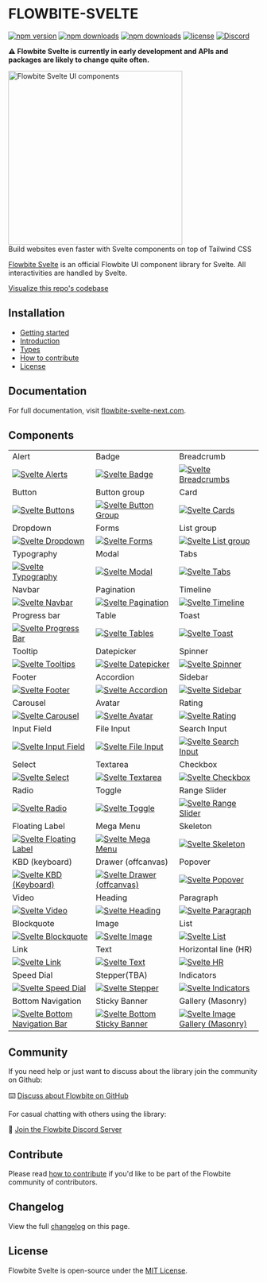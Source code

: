 # FLOWBITE-SVELTE

[![npm version](https://badgen.net/npm/v/flowbite-svelte-next)](https://www.npmjs.com/package/flowbite-svelte-next) [![npm downloads](https://badgen.net/npm/dw/flowbite-svelte-next)](https://www.npmjs.com/package/flowbite-svelte-next) [![npm downloads](https://badgen.net/npm/dt/flowbite-svelte-next)](https://www.npmjs.com/package/flowbite-svelte-next) [![license](https://badgen.net/npm/license/flowbite-svelte-next)](https://github.com/themesberg/flowbite-svelte/blob/main/LICENSE) [![Discord](https://img.shields.io/discord/902911619032576090?color=%237289da&label=Discord)](https://discord.com/invite/4eeurUVvTy)

**⚠️ Flowbite Svelte is currently in early development and APIs and packages are likely to change quite often.**

<p>
    <a href="https://flowbite-svelte-next.com" >
      <img alt="Flowbite Svelte UI components" width="350" src="https://raw.githubusercontent.com/themesberg/flowbite-svelte/main/static/images/flowbite-svelte-next.png">
    </a><br>
    Build websites even faster with Svelte components on top of Tailwind CSS
</p>

[Flowbite Svelte](https://flowbite-svelte-next.com/) is an official Flowbite UI component library for Svelte. All interactivities are handled by Svelte.

[Visualize this repo's codebase](https://mango-dune-07a8b7110.1.azurestaticapps.net/?repo=themesberg%2Fflowbite-svelte-next)

## Installation

- [Getting started](https://flowbite-svelte-next.com/docs/pages/quickstart)
- [Introduction](https://flowbite-svelte-next.com/docs/pages/introduction)
- [Types](https://flowbite-svelte-next.com/docs/pages/typescript)
- [How to contribute](https://flowbite-svelte-next.com/docs/pages/how-to-contribute)
- [License](https://flowbite-svelte-next.com/docs/pages/license)

## Documentation

For full documentation, visit [flowbite-svelte-next.com](https://flowbite-svelte-next.com/).

## Components

<table>
  <tr>
    <td width="33.3333%">Alert</td>
    <td width="33.3333%">Badge</td>
    <td width="33.3333%">Breadcrumb</td>
  </tr>
  <tr>
    <td width="33.3333%">
        <a href="https://flowbite-svelte-next.com/docs/components/alert">
            <img alt="Svelte Alerts" src="https://flowbite.s3.amazonaws.com/github/svelte/alerts.jpg">
        </a>
    </td>
    <td width="33.3333%">
        <a href="https://flowbite-svelte-next.com/docs/components/badge">
            <img alt="Svelte Badge" src="https://flowbite.s3.amazonaws.com/github/svelte/badge.jpg">
        </a>
    </td>
    <td width="33.3333%">
        <a href="https://flowbite-svelte-next.com/docs/components/breadcrumb">
            <img alt="Svelte Breadcrumbs" src="https://flowbite.s3.amazonaws.com/github/svelte/breadcrumbs.jpg">
        </a>
    </td>
  </tr>
  <tr>
    <td width="33.3333%">Button</td>
    <td width="33.3333%">Button group</td>
    <td width="33.3333%">Card</td>
  </tr>
  <tr>
    <td width="33.3333%">
        <a href="https://flowbite-svelte-next.com/docs/components/buttons">
            <img alt="Svelte Buttons" src="https://flowbite.s3.amazonaws.com/github/svelte/buttons.jpg">
        </a>
    </td>
    <td width="33.3333%">
        <a href="https://flowbite-svelte-next.com/docs/components/button-group">
            <img alt="Svelte Button Group" src="https://flowbite.s3.amazonaws.com/github/svelte/button-group.jpg">
        </a>
    </td>
    <td width="33.3333%">
        <a href="https://flowbite-svelte-next.com/docs/components/card">
            <img alt="Svelte Cards" src="https://flowbite.s3.amazonaws.com/github/svelte/cards.jpg">
        </a>
    </td>
  </tr>
  <tr>
    <td width="33.3333%">Dropdown</td>
    <td width="33.3333%">Forms</td>
    <td width="33.3333%">List group</td>
  </tr>
  <tr>
    <td width="33.3333%">
        <a href="https://flowbite-svelte-next.com/docs/components/dropdown">
            <img alt="Svelte Dropdown" src="https://flowbite.s3.amazonaws.com/github/svelte/dropdown.jpg">
        </a>
    </td>
    <td width="33.3333%">
        <a href="https://flowbite-svelte-next.com/docs/components/forms">
            <img alt="Svelte Forms" src="https://flowbite.s3.amazonaws.com/github/svelte/forms.jpg">
        </a>
    </td>
    <td width="33.3333%">
        <a href="https://flowbite-svelte-next.com/docs/components/list-group">
            <img alt="Svelte List group" src="https://flowbite.s3.amazonaws.com/github/svelte/list-group.jpg">
        </a>
    </td>
  </tr>
  <tr>
    <td width="33.3333%">Typography</td>
    <td width="33.3333%">Modal</td>
    <td width="33.3333%">Tabs</td>
  </tr>
  <tr>
    <td width="33.3333%">
        <a href="https://flowbite-svelte-next.com/docs/components/typography">
            <img alt="Svelte Typography" src="https://flowbite.s3.amazonaws.com/github/svelte/typography.jpg">
        </a>
    </td>
    <td width="33.3333%">
        <a href="https://flowbite-svelte-next.com/docs/components/modal">
            <img alt="Svelte Modal" src="https://flowbite.s3.amazonaws.com/github/svelte/modal.jpg">
        </a>
    </td>
    <td width="33.3333%">
        <a href="https://flowbite-svelte-next.com/docs/components/tabs">
            <img alt="Svelte Tabs" src="https://flowbite.s3.amazonaws.com/github/svelte/tabs.jpg">
        </a>
    </td>
  </tr>
  <tr>
    <td width="33.3333%">Navbar</td>
    <td width="33.3333%">Pagination</td>
    <td width="33.3333%">Timeline</td>
  </tr>
  <tr>
    <td width="33.3333%">
        <a href="https://flowbite-svelte-next.com/docs/components/navbar">
            <img alt="Svelte Navbar" src="https://flowbite.s3.amazonaws.com/github/svelte/navbar.jpg">
        </a>
    </td>
    <td width="33.3333%">
        <a href="https://flowbite-svelte-next.com/docs/components/pagination">
            <img alt="Svelte Pagination" src="https://flowbite.s3.amazonaws.com/github/svelte/pagination.jpg">
        </a>
    </td>
    <td width="33.3333%">
        <a href="https://flowbite-svelte-next.com/docs/components/timeline">
            <img alt="Svelte Timeline" src="https://flowbite.s3.amazonaws.com/github/svelte/timeline.jpg">
        </a>
    </td>
  </tr>
  <tr>
    <td width="33.3333%">Progress bar</td>
    <td width="33.3333%">Table</td>
    <td width="33.3333%">Toast</td>
  </tr>
  <tr>
    <td width="33.3333%">
        <a href="https://flowbite-svelte-next.com/docs/components/progress">
            <img alt="Svelte Progress Bar" src="https://flowbite.s3.amazonaws.com/github/svelte/progress.jpg">
        </a>
    </td>
    <td width="33.3333%">
        <a href="https://flowbite-svelte-next.com/docs/components/table">
            <img alt="Svelte Tables" src="https://flowbite.s3.amazonaws.com/github/svelte/table.jpg">
        </a>
    </td>
    <td width="33.3333%">
        <a href="https://flowbite-svelte-next.com/docs/components/toast">
            <img alt="Svelte Toast" src="https://flowbite.s3.amazonaws.com/github/svelte/toast.jpg">
        </a>
    </td>
  </tr>
  <tr>
    <td width="33.3333%">Tooltip</td>
    <td width="33.3333%">Datepicker</td>
    <td width="33.3333%">Spinner</td>
  </tr>
  <tr>
    <td width="33.3333%">
        <a href="https://flowbite-svelte-next.com/docs/components/tooltip">
            <img alt="Svelte Tooltips" src="https://flowbite.s3.amazonaws.com/github/svelte/tooltips.jpg">
        </a>
    </td>
    <td width="33.3333%">
        <a href="https://flowbite-svelte-next.com/docs/components/datepicker">
            <img alt="Svelte Datepicker" src="https://flowbite.s3.amazonaws.com/github/svelte/datepicker.jpg">
        </a>
    </td>
    <td width="33.3333%">
        <a href="https://flowbite-svelte-next.com/docs/components/spinner">
            <img alt="Svelte Spinner" src="https://flowbite.s3.amazonaws.com/github/svelte/spinner.jpg">
        </a>
    </td>
  </tr>
  <tr>
    <td width="33.3333%">Footer</td>
    <td width="33.3333%">Accordion</td>
    <td width="33.3333%">Sidebar</td>
  </tr>
  <tr>
    <td width="33.3333%">
        <a href="https://flowbite-svelte-next.com/docs/components/footer">
            <img alt="Svelte Footer" src="https://flowbite.s3.amazonaws.com/github/svelte/footer.jpg">
        </a>
    </td>
    <td width="33.3333%">
        <a href="https://flowbite-svelte-next.com/docs/components/accordion">
            <img alt="Svelte Accordion" src="https://flowbite.s3.amazonaws.com/github/svelte/accordion.jpg">
        </a>
    </td>
    <td width="33.3333%">
        <a href="https://flowbite-svelte-next.com/docs/components/sidebar">
            <img alt="Svelte Sidebar" src="https://flowbite.s3.amazonaws.com/github/svelte/sidebar.jpg">
        </a>
    </td>
  </tr>
  <tr>
    <td width="33.3333%">Carousel</td>
    <td width="33.3333%">Avatar</td>
    <td width="33.3333%">Rating</td>
  </tr>
  <tr>
    <td width="33.3333%">
        <a href="https://flowbite-svelte-next.com/docs/components/carousel">
            <img alt="Svelte Carousel" src="https://flowbite.s3.amazonaws.com/github/svelte/carousel.jpg">
        </a>
    </td>
    <td width="33.3333%">
        <a href="https://flowbite-svelte-next.com/docs/components/avatar">
            <img alt="Svelte Avatar" src="https://flowbite.s3.amazonaws.com/github/svelte/avatar.jpg">
        </a>
    </td>
    <td width="33.3333%">
        <a href="https://flowbite-svelte-next.com/docs/components/rating">
            <img alt="Svelte Rating" src="https://flowbite.s3.amazonaws.com/github/svelte/rating.jpg">
        </a>
    </td>
  </tr>
  <tr>
    <td width="33.3333%">Input Field</td>
    <td width="33.3333%">File Input</td>
    <td width="33.3333%">Search Input</td>
  </tr>
  <tr>
    <td width="33.3333%">
        <a href="https://flowbite-svelte-next.com/docs/forms/input-field">
            <img alt="Svelte Input Field" src="https://flowbite.s3.amazonaws.com/github/svelte/input-field.jpg">
        </a>
    </td>
    <td width="33.3333%">
        <a href="https://flowbite-svelte-next.com/docs/forms/file-input">
            <img alt="Svelte File Input" src="https://flowbite.s3.amazonaws.com/github/svelte/file-input.jpg">
        </a>
    </td>
    <td width="33.3333%">
        <a href="https://flowbite-svelte-next.com/docs/forms/search-input">
            <img alt="Svelte Search Input" src="https://flowbite.s3.amazonaws.com/github/svelte/search-input.jpg">
        </a>
    </td>
  </tr>
  <tr>
    <td width="33.3333%">Select</td>
    <td width="33.3333%">Textarea</td>
    <td width="33.3333%">Checkbox</td>
  </tr>
  <tr>
    <td width="33.3333%">
        <a href="https://flowbite-svelte-next.com/docs/forms/select">
            <img alt="Svelte Select" src="https://flowbite.s3.amazonaws.com/github/svelte/select.jpg">
        </a>
    </td>
    <td width="33.3333%">
        <a href="https://flowbite-svelte-next.com/docs/forms/textarea">
            <img alt="Svelte Textarea" src="https://flowbite.s3.amazonaws.com/github/svelte/textarea.jpg">
        </a>
    </td>
    <td width="33.3333%">
        <a href="https://flowbite-svelte-next.com/docs/forms/checkbox">
            <img alt="Svelte Checkbox" src="https://flowbite.s3.amazonaws.com/github/svelte/checkbox.jpg">
        </a>
    </td>
  </tr>
  <tr>
    <td width="33.3333%">Radio</td>
    <td width="33.3333%">Toggle</td>
    <td width="33.3333%">Range Slider</td>
  </tr>
  <tr>
    <td width="33.3333%">
        <a href="https://flowbite-svelte-next.com/docs/forms/radio">
            <img alt="Svelte Radio" src="https://flowbite.s3.amazonaws.com/github/svelte/radio.jpg">
        </a>
    </td>
    <td width="33.3333%">
        <a href="https://flowbite-svelte-next.com/docs/forms/toggle">
            <img alt="Svelte Toggle" src="https://flowbite.s3.amazonaws.com/github/svelte/toggle.jpg">
        </a>
    </td>
    <td width="33.3333%">
        <a href="https://flowbite-svelte-next.com/docs/forms/range">
            <img alt="Svelte Range Slider" src="https://flowbite.s3.amazonaws.com/github/svelte/range-slider.jpg">
        </a>
    </td>
  </tr>
  <tr>
    <td width="33.3333%">Floating Label</td>
    <td width="33.3333%">Mega Menu</td>
    <td width="33.3333%">Skeleton</td>
  </tr>
  <tr>
    <td width="33.3333%">
        <a href="https://flowbite-svelte-next.com/docs/forms/floating-label">
            <img alt="Svelte Floating Label" src="https://flowbite.s3.amazonaws.com/github/svelte/floating-label.jpg">
        </a>
    </td>
    <td width="33.3333%">
        <a href="https://flowbite-svelte-next.com/docs/components/mega-menu">
            <img alt="Svelte Mega Menu" src="https://flowbite.s3.amazonaws.com/github/svelte/mega-menu.jpg">
        </a>
    </td>
    <td width="33.3333%">
        <a href="https://flowbite-svelte-next.com/docs/components/skeleton">
            <img alt="Svelte Skeleton" src="https://flowbite.s3.amazonaws.com/github/svelte/skeleton.jpg">
        </a>
    </td>
  </tr>
  <tr>
    <td width="33.3333%">KBD (keyboard)</td>
    <td width="33.3333%">Drawer (offcanvas)</td>
    <td width="33.3333%">Popover</td>
  </tr>
  <tr>
    <td width="33.3333%">
        <a href="https://flowbite-svelte-next.com/docs/components/kbd">
            <img alt="Svelte KBD (Keyboard)" src="https://flowbite.s3.amazonaws.com/github/svelte/kbd.jpg">
        </a>
    </td>
    <td width="33.3333%">
        <a href="https://flowbite-svelte-next.com/docs/components/drawer">
            <img alt="Svelte Drawer (offcanvas)" src="https://flowbite.s3.amazonaws.com/github/svelte/drawer.jpg">
        </a>
    </td>
    <td width="33.3333%">
        <a href="https://flowbite-svelte-next.com/docs/components/popover">
            <img alt="Svelte Popover" src="https://flowbite.s3.amazonaws.com/github/svelte/popover.jpg">
        </a>
    </td>
  </tr>
  <tr>
    <td width="33.3333%">Video</td>
    <td width="33.3333%">Heading</td>
    <td width="33.3333%">Paragraph</td>
  </tr>
  <tr>
    <td width="33.3333%">
        <a href="https://flowbite-svelte-next.com/docs/components/video">
            <img alt="Svelte Video" src="https://flowbite.s3.amazonaws.com/github/svelte/video.jpg">
        </a>
    </td>
    <td width="33.3333%">
        <a href="https://flowbite-svelte-next.com/typography/heading">
            <img alt="Svelte Heading" src="https://flowbite.s3.amazonaws.com/github/svelte/heading.jpg">
        </a>
    </td>
    <td width="33.3333%">
        <a href="https://flowbite-svelte-next.com/typography/paragraph">
            <img alt="Svelte Paragraph" src="https://flowbite.s3.amazonaws.com/github/svelte/paragraph.jpg">
        </a>
    </td>
  </tr>
  <tr>
    <td width="33.3333%">Blockquote</td>
    <td width="33.3333%">Image</td>
    <td width="33.3333%">List</td>
  </tr>
  <tr>
    <td width="33.3333%">
        <a href="https://flowbite-svelte-next.com/typography/blockquote">
            <img alt="Svelte Blockquote" src="https://flowbite.s3.amazonaws.com/github/svelte/blockquote.jpg">
        </a>
    </td>
    <td width="33.3333%">
        <a href="https://flowbite-svelte-next.com/typography/image">
            <img alt="Svelte Image" src="https://flowbite.s3.amazonaws.com/github/svelte/image.jpg">
        </a>
    </td>
    <td width="33.3333%">
        <a href="https://flowbite-svelte-next.com/typography/list">
            <img alt="Svelte List" src="https://flowbite.s3.amazonaws.com/github/svelte/list.jpg">
        </a>
    </td>
  </tr>
  <tr>
    <td width="33.3333%">Link</td>
    <td width="33.3333%">Text</td>
    <td width="33.3333%">Horizontal line (HR)</td>
  </tr>
  <tr>
    <td width="33.3333%">
        <a href="https://flowbite-svelte-next.com/typography/link">
            <img alt="Svelte Link" src="https://flowbite.s3.amazonaws.com/github/svelte/link.jpg">
        </a>
    </td>
    <td width="33.3333%">
        <a href="https://flowbite-svelte-next.com/typography/text">
            <img alt="Svelte Text" src="https://flowbite.s3.amazonaws.com/github/svelte/text.jpg">
        </a>
    </td>
    <td width="33.3333%">
        <a href="https://flowbite-svelte-next.com/typography/hr">
            <img alt="Svelte HR" src="https://flowbite.s3.amazonaws.com/github/svelte/hr.jpg">
        </a>
    </td>
  </tr>
  <tr>
    <td width="33.3333%">Speed Dial</td>
    <td width="33.3333%">Stepper(TBA)</td>
    <td width="33.3333%">Indicators</td>
  </tr>
  <tr>
    <td width="33.3333%">
        <a href="https://flowbite-svelte-next.com/docs/components/speed-dial">
            <img alt="Svelte Speed Dial" src="https://flowbite.s3.amazonaws.com/github/svelte/dial.jpg">
        </a>
    </td>
    <td width="33.3333%">
        <a href="https://flowbite-svelte-next.com">
            <img alt="Svelte Stepper" src="https://flowbite.s3.amazonaws.com/github/svelte/stepper.jpg">
        </a>
    </td>
    <td width="33.3333%">
        <a href="https://flowbite-svelte-next.com/docs/components/indicators">
            <img alt="Svelte Indicators" src="https://flowbite.s3.amazonaws.com/github/svelte/indicators.jpg">
        </a>
    </td>
  </tr>
  <tr>
    <td width="33.3333%">Bottom Navigation</td>
    <td width="33.3333%">Sticky Banner</td>
    <td width="33.3333%">Gallery (Masonry)</td>
  </tr>
  <tr>
    <td width="33.3333%">
        <a href="https://flowbite-svelte-next.com/docs/components/bottom-navigation">
            <img alt="Svelte Bottom Navigation Bar" src="https://flowbite.s3.amazonaws.com/github/svelte/bottom-bar.jpg">
        </a>
    </td>
    <td width="33.3333%">
        <a href="https://flowbite-svelte-next.com/docs/components/banner">
            <img alt="Svelte Bottom Sticky Banner" src="https://flowbite.s3.amazonaws.com/github/svelte/banner.jpg">
        </a>
    </td>
    <td width="33.3333%">
        <a href="https://flowbite-svelte-next.com/docs/components/gallery">
            <img alt="Svelte Image Gallery (Masonry)" src="https://flowbite.s3.amazonaws.com/github/svelte/gallery.jpg">
        </a>
    </td>
  </tr>
</table>

## Community

If you need help or just want to discuss about the library join the community on Github:

⌨️ [Discuss about Flowbite on GitHub](https://github.com/themesberg/flowbite-svelte-next/discussions)

For casual chatting with others using the library:

💬 [Join the Flowbite Discord Server](https://discord.gg/4eeurUVvTy)

## Contribute

Please read [how to contribute](https://github.com/themesberg/flowbite-svelte-next/blob/main/CONTRIBUTING.md) if you'd like to be part of the Flowbite community of contributors.

## Changelog

View the full [changelog](https://github.com/themesberg/flowbite-svelte-next/blob/main/CHANGELOG.md) on this page.

## License

Flowbite Svelte is open-source under the [MIT License](https://flowbite-svelte-next.com/docs/pages/license).
